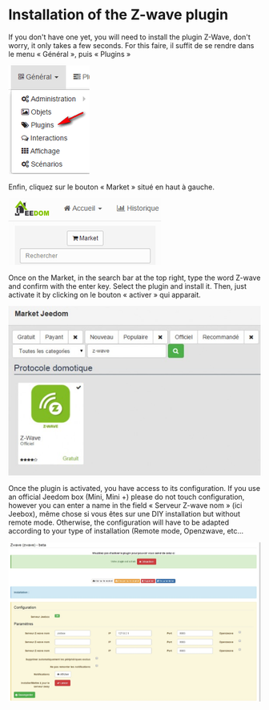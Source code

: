 Installation of the Z-wave plugin
=============================

If you don't have one yet, you will need to install the plugin
Z-Wave, don't worry, it only takes a few seconds. For this
faire, il suffit de se rendre dans le menu « Général », puis « Plugins »

![innstallationzwave1](images/plugin/innstallationzwave1.jpg)

Enfin, cliquez sur le bouton « Market » situé en haut à gauche.

![innstallationzwave2](images/plugin/innstallationzwave2.jpg)

Once on the Market, in the search bar at the top right,
type the word Z-wave and confirm with the enter key. Select the
plugin and install it. Then, just activate it by clicking on
le bouton « activer » qui apparait.

![innstallationzwave3](images/plugin/innstallationzwave3.jpg)

Once the plugin is activated, you have access to its configuration. If you
use an official Jeedom box (Mini, Mini +) please do not touch
configuration, however you can enter a name in the field
« Serveur Z-wave nom » (ici Jeebox), même chose si vous êtes sur une
DIY installation but without remote mode. Otherwise, the
configuration will have to be adapted according to your type of installation
(Remote mode, Openzwave, etc…

![configzwave](images/plugin/configzwave.jpg)
